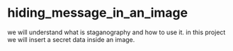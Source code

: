 # hiding_message_in_an_image
we will understand what is staganography and how to use it.
in this project we will insert a secret data inside an image.
